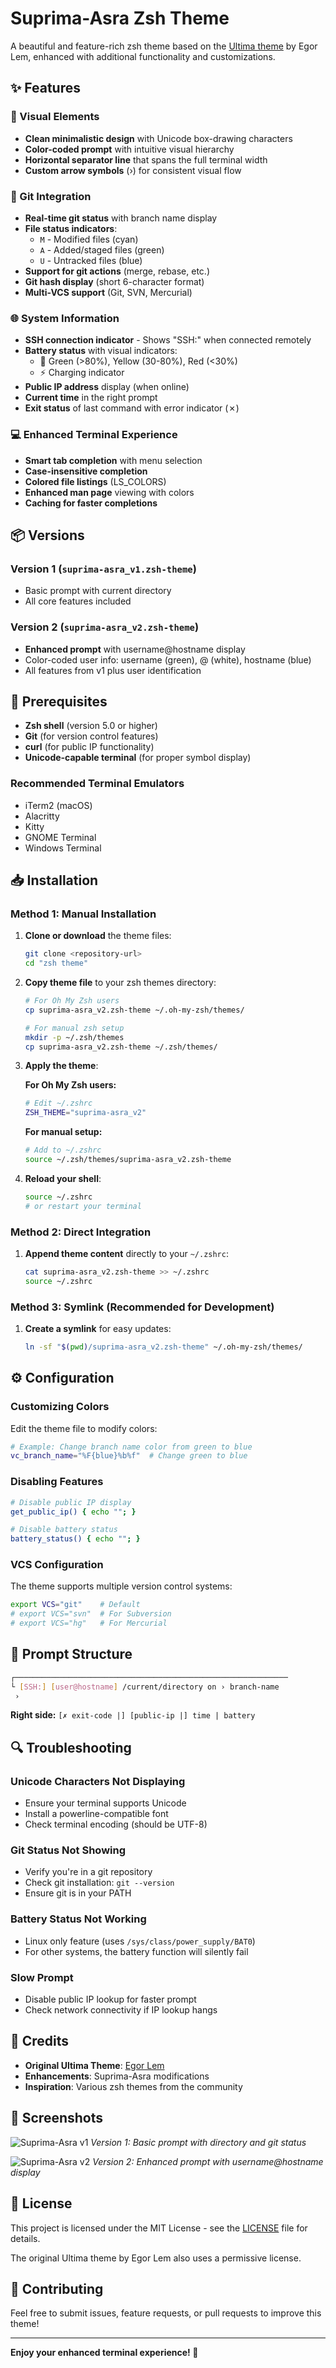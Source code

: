 # Suprima-Asra Zsh Theme

A beautiful and feature-rich zsh theme based on the [Ultima theme](https://github.com/egorlem/ultima.zsh-theme) by Egor Lem, enhanced with additional functionality and customizations.

## ✨ Features

### 🎨 Visual Elements

- **Clean minimalistic design** with Unicode box-drawing characters
- **Color-coded prompt** with intuitive visual hierarchy
- **Horizontal separator line** that spans the full terminal width
- **Custom arrow symbols** (›) for consistent visual flow

### 🔧 Git Integration

- **Real-time git status** with branch name display
- **File status indicators**:
  - `M` - Modified files (cyan)
  - `A` - Added/staged files (green)
  - `U` - Untracked files (blue)
- **Support for git actions** (merge, rebase, etc.)
- **Git hash display** (short 6-character format)
- **Multi-VCS support** (Git, SVN, Mercurial)

### 🌐 System Information

- **SSH connection indicator** - Shows "SSH:" when connected remotely
- **Battery status** with visual indicators:
  - 🔋 Green (>80%), Yellow (30-80%), Red (<30%)
  - ⚡ Charging indicator
- **Public IP address** display (when online)
- **Current time** in the right prompt
- **Exit status** of last command with error indicator (✗)

### 💻 Enhanced Terminal Experience

- **Smart tab completion** with menu selection
- **Case-insensitive completion**
- **Colored file listings** (LS_COLORS)
- **Enhanced man page** viewing with colors
- **Caching for faster completions**

## 📦 Versions

### Version 1 (`suprima-asra_v1.zsh-theme`)

- Basic prompt with current directory
- All core features included

### Version 2 (`suprima-asra_v2.zsh-theme`)

- **Enhanced prompt** with username@hostname display
- Color-coded user info: username (green), @ (white), hostname (blue)
- All features from v1 plus user identification

## 🔧 Prerequisites

- **Zsh shell** (version 5.0 or higher)
- **Git** (for version control features)
- **curl** (for public IP functionality)
- **Unicode-capable terminal** (for proper symbol display)

### Recommended Terminal Emulators

- iTerm2 (macOS)
- Alacritty
- Kitty
- GNOME Terminal
- Windows Terminal

## 📥 Installation

### Method 1: Manual Installation

1. **Clone or download** the theme files:

   ```bash
   git clone <repository-url>
   cd "zsh theme"
   ```

2. **Copy theme file** to your zsh themes directory:

   ```bash
   # For Oh My Zsh users
   cp suprima-asra_v2.zsh-theme ~/.oh-my-zsh/themes/

   # For manual zsh setup
   mkdir -p ~/.zsh/themes
   cp suprima-asra_v2.zsh-theme ~/.zsh/themes/
   ```

3. **Apply the theme**:

   **For Oh My Zsh users:**

   ```bash
   # Edit ~/.zshrc
   ZSH_THEME="suprima-asra_v2"
   ```

   **For manual setup:**

   ```bash
   # Add to ~/.zshrc
   source ~/.zsh/themes/suprima-asra_v2.zsh-theme
   ```

4. **Reload your shell**:

   ```bash
   source ~/.zshrc
   # or restart your terminal
   ```

### Method 2: Direct Integration

1. **Append theme content** directly to your `~/.zshrc`:

   ```bash
   cat suprima-asra_v2.zsh-theme >> ~/.zshrc
   source ~/.zshrc
   ```

### Method 3: Symlink (Recommended for Development)

1. **Create a symlink** for easy updates:

   ```bash
   ln -sf "$(pwd)/suprima-asra_v2.zsh-theme" ~/.oh-my-zsh/themes/
   ```

## ⚙️ Configuration

### Customizing Colors

Edit the theme file to modify colors:

```bash
# Example: Change branch name color from green to blue
vc_branch_name="%F{blue}%b%f"  # Change green to blue
```

### Disabling Features

```bash
# Disable public IP display
get_public_ip() { echo ""; }

# Disable battery status
battery_status() { echo ""; }
```

### VCS Configuration

The theme supports multiple version control systems:

```bash
export VCS="git"    # Default
# export VCS="svn"  # For Subversion
# export VCS="hg"   # For Mercurial
```

## 🎯 Prompt Structure

```bash
┌─────────────────────────────────────────────────────────────
└ [SSH:] [user@hostname] /current/directory on › branch-name
 ›
```

**Right side:** `[✗ exit-code |] [public-ip |] time | battery`

## 🔍 Troubleshooting

### Unicode Characters Not Displaying

- Ensure your terminal supports Unicode
- Install a powerline-compatible font
- Check terminal encoding (should be UTF-8)

### Git Status Not Showing

- Verify you're in a git repository
- Check git installation: `git --version`
- Ensure git is in your PATH

### Battery Status Not Working

- Linux only feature (uses `/sys/class/power_supply/BAT0`)
- For other systems, the battery function will silently fail

### Slow Prompt

- Disable public IP lookup for faster prompt
- Check network connectivity if IP lookup hangs

## 🙏 Credits

- **Original Ultima Theme**: [Egor Lem](https://github.com/egorlem/ultima.zsh-theme)
- **Enhancements**: Suprima-Asra modifications
- **Inspiration**: Various zsh themes from the community

## 📸 Screenshots

![Suprima-Asra v1](sample/suprima_v1.png)
*Version 1: Basic prompt with directory and git status*

![Suprima-Asra v2](sample/suprima_v2.png)
*Version 2: Enhanced prompt with username@hostname display*

## 📄 License

This project is licensed under the MIT License - see the [LICENSE](LICENSE) file for details.

The original Ultima theme by Egor Lem also uses a permissive license.

## 🤝 Contributing

Feel free to submit issues, feature requests, or pull requests to improve this theme!

---

**Enjoy your enhanced terminal experience! 🚀**
